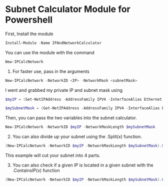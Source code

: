 # Subnet Calculator Module for Powershell

First, Install the module
```powershell
Install-Module -Name IPAndNetworkCalculator 
```

You can use the module with the command 
```powershell 
New-IPCalcNetwork
```

1. For faster use, pass in the arguments 
```powershell 
New-IPCalcNetwork -NetworkID <IP> -NetworkMask <subnetMask>
```

I went and grabbed my private IP and subnet mask using 
```powershell 
$myIP = (Get-NetIPAddress -AddressFamily IPV4 -InterfaceAlias Ethernet).IPAddress
```

```powershell 
$mySubnetMask = (Get-NetIPAddress -AddressFamily IPV4 -InterfaceAlias Ethernet).PrefixLength
```

Then, you can pass the two variables into the subnet calculator.
```powershell 
New-IPCalcNetwork -NetworkID $myIP -NetworkMaskLength $mySubnetMask
```

2. You can also divide up your subnet using the .Split(x) function.

```powershell 
(New-IPCalcNetwork -NetworkID $myIP -NetworkMaskLength $mySubnetMask).Split(4)
``` 

This example will cut your subnet into 4 parts.

3. You can also check if a given IP is located in a given subnet with the .ContainsIP(x) function

```powershell 
(New-IPCalcNetwork -NetworkID $myIP -NetworkMaskLength $mySubnetMask).ContainsIP($myIP)
```
